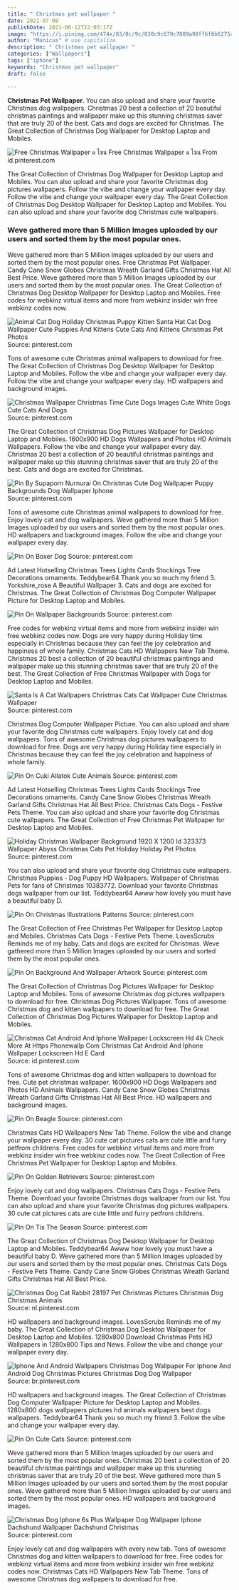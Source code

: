 ```yaml
---
title: " Christmas pet wallpaper "
date: 2021-07-08
publishDate: 2021-06-12T22:03:17Z
image: "https://i.pinimg.com/474x/83/0c/9c/830c9c679c7089a98ff6f6b6275a7f3b.jpg"
author: "Manicus" # use capitalize
description: " Christmas pet wallpaper "
categories: ["Wallpapers"]
tags: ["iphone"]
keywords: "Christmas pet wallpaper"
draft: false

---
```



**Christmas Pet Wallpaper**. You can also upload and share your favorite Christmas dog wallpapers. Christmas 20 best a collection of 20 beautiful christmas paintings and wallpaper make up this stunning christmas saver that are truly 20 of the best. Cats and dogs are excited for Christmas. The Great Collection of Christmas Dog Wallpaper for Desktop Laptop and Mobiles.

![Free Christmas Wallpaper ด ไซน](https://i.pinimg.com/originals/4f/70/30/4f70306e122d6d52086dcb81bb98dbe2.jpg "Free Christmas Wallpaper ด ไซน")
Free Christmas Wallpaper ด ไซน From id.pinterest.com


The Great Collection of Christmas Dog Wallpaper for Desktop Laptop and Mobiles. You can also upload and share your favorite Christmas dog pictures wallpapers. Follow the vibe and change your wallpaper every day. Follow the vibe and change your wallpaper every day. The Great Collection of Christmas Dog Desktop Wallpaper for Desktop Laptop and Mobiles. You can also upload and share your favorite dog Christmas cute wallpapers.

### Weve gathered more than 5 Million Images uploaded by our users and sorted them by the most popular ones.

Weve gathered more than 5 Million Images uploaded by our users and sorted them by the most popular ones. Free Christmas Pet Wallpaper. Candy Cane Snow Globes Christmas Wreath Garland Gifts Christmas Hat All Best Price. Weve gathered more than 5 Million Images uploaded by our users and sorted them by the most popular ones. The Great Collection of Christmas Dog Desktop Wallpaper for Desktop Laptop and Mobiles. Free codes for webkinz virtual items and more from webkinz insider win free webkinz codes now.


![Animal Cat Dog Holiday Christmas Puppy Kitten Santa Hat Cat Dog Wallpaper Cute Puppies And Kittens Cute Cats And Kittens Christmas Pet Photos](https://i.pinimg.com/originals/c3/5c/56/c35c56f21494b276ab0f250b87ea7ee7.jpg "Animal Cat Dog Holiday Christmas Puppy Kitten Santa Hat Cat Dog Wallpaper Cute Puppies And Kittens Cute Cats And Kittens Christmas Pet Photos")
Source: pinterest.com

Tons of awesome cute Christmas animal wallpapers to download for free. The Great Collection of Christmas Dog Desktop Wallpaper for Desktop Laptop and Mobiles. Follow the vibe and change your wallpaper every day. Follow the vibe and change your wallpaper every day. HD wallpapers and background images.

![Christmas Wallpaper Christmas Time Cute Dogs Images Cute White Dogs Cute Cats And Dogs](https://i.pinimg.com/originals/3e/17/06/3e17062abe12d536658ca9819d80b13d.jpg "Christmas Wallpaper Christmas Time Cute Dogs Images Cute White Dogs Cute Cats And Dogs")
Source: pinterest.com

The Great Collection of Christmas Dog Pictures Wallpaper for Desktop Laptop and Mobiles. 1600x900 HD Dogs Wallpapers and Photos HD Animals Wallpapers. Follow the vibe and change your wallpaper every day. Christmas 20 best a collection of 20 beautiful christmas paintings and wallpaper make up this stunning christmas saver that are truly 20 of the best. Cats and dogs are excited for Christmas.

![Pin By Supaporn Nurnurai On Christmas Cute Dog Wallpaper Puppy Backgrounds Dog Wallpaper Iphone](https://i.pinimg.com/originals/85/49/53/8549532a684172d0b9d7d461847cd87a.jpg "Pin By Supaporn Nurnurai On Christmas Cute Dog Wallpaper Puppy Backgrounds Dog Wallpaper Iphone")
Source: pinterest.com

Tons of awesome cute Christmas animal wallpapers to download for free. Enjoy lovely cat and dog wallpapers. Weve gathered more than 5 Million Images uploaded by our users and sorted them by the most popular ones. HD wallpapers and background images. Follow the vibe and change your wallpaper every day.

![Pin On Boxer Dog](https://i.pinimg.com/originals/45/7a/78/457a786f41650542787e6846078ea85d.png "Pin On Boxer Dog")
Source: pinterest.com

Ad Latest Hotselling Christmas Trees Lights Cards Stockings Tree Decorations ornaments. Teddybear64 Thank you so much my friend 3. Yorkshire_rose A Beautiful Wallpaper 3. Cats and dogs are excited for Christmas. The Great Collection of Christmas Dog Computer Wallpaper Picture for Desktop Laptop and Mobiles.

![Pin On Wallpaper Backgrounds](https://i.pinimg.com/originals/b9/ae/1f/b9ae1f02e755fb4a9c88d79176e6ace3.png "Pin On Wallpaper Backgrounds")
Source: pinterest.com

Free codes for webkinz virtual items and more from webkinz insider win free webkinz codes now. Dogs are very happy during Holiday time especially in Christmas because they can feel the joy celebration and happiness of whole family. Christmas Cats HD Wallpapers New Tab Theme. Christmas 20 best a collection of 20 beautiful christmas paintings and wallpaper make up this stunning christmas saver that are truly 20 of the best. The Great Collection of Free Christmas Wallpaper with Dogs for Desktop Laptop and Mobiles.

![Santa Is A Cat Wallpapers Christmas Cats Cat Wallpaper Cute Christmas Wallpaper](https://i.pinimg.com/originals/19/63/0f/19630f04ad5f6a8a6a71f9e00f9c78ad.jpg "Santa Is A Cat Wallpapers Christmas Cats Cat Wallpaper Cute Christmas Wallpaper")
Source: pinterest.com

Christmas Dog Computer Wallpaper Picture. You can also upload and share your favorite dog Christmas cute wallpapers. Enjoy lovely cat and dog wallpapers. Tons of awesome Christmas dog pictures wallpapers to download for free. Dogs are very happy during Holiday time especially in Christmas because they can feel the joy celebration and happiness of whole family.

![Pin On Cuki Allatok Cute Animals](https://i.pinimg.com/originals/ac/70/c1/ac70c1100efd532e1f53c42b5d37b070.jpg "Pin On Cuki Allatok Cute Animals")
Source: pinterest.com

Ad Latest Hotselling Christmas Trees Lights Cards Stockings Tree Decorations ornaments. Candy Cane Snow Globes Christmas Wreath Garland Gifts Christmas Hat All Best Price. Christmas Cats Dogs - Festive Pets Theme. You can also upload and share your favorite dog Christmas cute wallpapers. The Great Collection of Free Christmas Pet Wallpaper for Desktop Laptop and Mobiles.

![Holiday Christmas Wallpaper Background 1920 X 1200 Id 323373 Wallpaper Abyss Christmas Cats Pet Holiday Holiday Pet Photos](https://i.pinimg.com/originals/37/c1/ad/37c1addb16b0b3b039008413c0b16465.jpg "Holiday Christmas Wallpaper Background 1920 X 1200 Id 323373 Wallpaper Abyss Christmas Cats Pet Holiday Holiday Pet Photos")
Source: pinterest.com

You can also upload and share your favorite dog Christmas cute wallpapers. Christmas Puppies - Dog Puppy HD Wallpapers. Wallpaper of Christmas Pets for fans of Christmas 10383772. Download your favorite Christmas dogs wallpaper from our list. Teddybear64 Awww how lovely you must have a beautiful baby D.

![Pin On Christmas Illustrations Patterns](https://i.pinimg.com/736x/b9/d0/05/b9d005fc0f7418dbd517489efc92a19b.jpg "Pin On Christmas Illustrations Patterns")
Source: pinterest.com

The Great Collection of Free Christmas Pet Wallpaper for Desktop Laptop and Mobiles. Christmas Cats Dogs - Festive Pets Theme. LovesScrubs Reminds me of my baby. Cats and dogs are excited for Christmas. Weve gathered more than 5 Million Images uploaded by our users and sorted them by the most popular ones.

![Pin On Background And Wallpaper Artwork](https://i.pinimg.com/originals/35/6c/8b/356c8b506a0f8661fa415a9ef7e41474.jpg "Pin On Background And Wallpaper Artwork")
Source: pinterest.com

The Great Collection of Christmas Dog Pictures Wallpaper for Desktop Laptop and Mobiles. Tons of awesome Christmas dog pictures wallpapers to download for free. Christmas Dog Pictures Wallpaper. Tons of awesome Christmas dog and kitten wallpapers to download for free. The Great Collection of Christmas Dog Pictures Wallpaper for Desktop Laptop and Mobiles.

![Christmas Cat Android And Iphone Wallpaper Lockscreen Hd 4k Check More At Https Phonewallp Com Christmas Cat Android And Iphone Wallpaper Lockscreen Hd E Card](https://i.pinimg.com/736x/53/d7/a9/53d7a9470e039edd124cd94e310de6d6.jpg "Christmas Cat Android And Iphone Wallpaper Lockscreen Hd 4k Check More At Https Phonewallp Com Christmas Cat Android And Iphone Wallpaper Lockscreen Hd E Card")
Source: id.pinterest.com

Tons of awesome Christmas dog and kitten wallpapers to download for free. Cute pet christmas wallpaper. 1600x900 HD Dogs Wallpapers and Photos HD Animals Wallpapers. Candy Cane Snow Globes Christmas Wreath Garland Gifts Christmas Hat All Best Price. HD wallpapers and background images.

![Pin On Beagle](https://i.pinimg.com/originals/b3/3b/66/b33b66e0776e715cfb685e82bcddc952.jpg "Pin On Beagle")
Source: pinterest.com

Christmas Cats HD Wallpapers New Tab Theme. Follow the vibe and change your wallpaper every day. 30 cute cat pictures cats are cute little and furry petfrom childrens. Free codes for webkinz virtual items and more from webkinz insider win free webkinz codes now. The Great Collection of Free Christmas Pet Wallpaper for Desktop Laptop and Mobiles.

![Pin On Golden Retrievers](https://i.pinimg.com/originals/20/8e/c3/208ec3f1c15833d784406f9a124e5b33.jpg "Pin On Golden Retrievers")
Source: pinterest.com

Enjoy lovely cat and dog wallpapers. Christmas Cats Dogs - Festive Pets Theme. Download your favorite Christmas dogs wallpaper from our list. You can also upload and share your favorite Christmas dog pictures wallpapers. 30 cute cat pictures cats are cute little and furry petfrom childrens.

![Pin On Tis The Season](https://i.pinimg.com/originals/fe/d8/24/fed82494e80490fd6d9266a0a6a97988.jpg "Pin On Tis The Season")
Source: pinterest.com

The Great Collection of Christmas Dog Desktop Wallpaper for Desktop Laptop and Mobiles. Teddybear64 Awww how lovely you must have a beautiful baby D. Weve gathered more than 5 Million Images uploaded by our users and sorted them by the most popular ones. Christmas Cats Dogs - Festive Pets Theme. Candy Cane Snow Globes Christmas Wreath Garland Gifts Christmas Hat All Best Price.

![Christmas Dog Cat Rabbit 28197 Pet Christmas Pictures Christmas Dog Christmas Animals](https://i.pinimg.com/originals/aa/a4/d4/aaa4d48daff8b87d49b2dfedf1af2c1d.jpg "Christmas Dog Cat Rabbit 28197 Pet Christmas Pictures Christmas Dog Christmas Animals")
Source: nl.pinterest.com

HD wallpapers and background images. LovesScrubs Reminds me of my baby. The Great Collection of Christmas Dog Desktop Wallpaper for Desktop Laptop and Mobiles. 1280x800 Download Christmas Pets HD Wallpapers in 1280x800 Tips and News. Follow the vibe and change your wallpaper every day.

![Iphone And Android Wallpapers Christmas Dog Wallpaper For Iphone And Android Dog Christmas Pictures Christmas Dog Dog Wallpaper](https://i.pinimg.com/736x/cf/ad/b6/cfadb65614b8522826f286ced707a5a3.jpg "Iphone And Android Wallpapers Christmas Dog Wallpaper For Iphone And Android Dog Christmas Pictures Christmas Dog Dog Wallpaper")
Source: br.pinterest.com

HD wallpapers and background images. The Great Collection of Christmas Dog Computer Wallpaper Picture for Desktop Laptop and Mobiles. 1280x800 dogs wallpapers pictures hd animals wallpapers best dogs wallpapers. Teddybear64 Thank you so much my friend 3. Follow the vibe and change your wallpaper every day.

![Pin On Cute Cats](https://i.pinimg.com/600x315/3b/16/31/3b163129c42aa57720eaf8a6d60c0800.jpg "Pin On Cute Cats")
Source: pinterest.com

Weve gathered more than 5 Million Images uploaded by our users and sorted them by the most popular ones. Christmas 20 best a collection of 20 beautiful christmas paintings and wallpaper make up this stunning christmas saver that are truly 20 of the best. Weve gathered more than 5 Million Images uploaded by our users and sorted them by the most popular ones. Weve gathered more than 5 Million Images uploaded by our users and sorted them by the most popular ones. HD wallpapers and background images.

![Christmas Dog Iphone 6s Plus Wallpaper Dog Wallpaper Iphone Dachshund Wallpaper Dachshund Christmas](https://i.pinimg.com/474x/83/0c/9c/830c9c679c7089a98ff6f6b6275a7f3b.jpg "Christmas Dog Iphone 6s Plus Wallpaper Dog Wallpaper Iphone Dachshund Wallpaper Dachshund Christmas")
Source: pinterest.com

Enjoy lovely cat and dog wallpapers with every new tab. Tons of awesome Christmas dog and kitten wallpapers to download for free. Free codes for webkinz virtual items and more from webkinz insider win free webkinz codes now. Christmas Cats HD Wallpapers New Tab Theme. Tons of awesome Christmas dog wallpapers to download for free.

